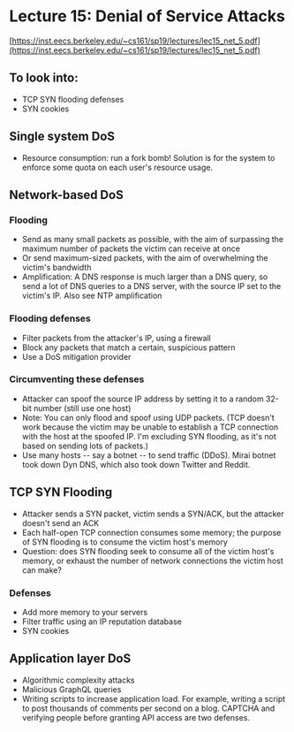 # Lecture 15: Denial of Service Attacks

[https://inst.eecs.berkeley.edu/~cs161/sp19/lectures/lec15_net_5.pdf](https://inst.eecs.berkeley.edu/~cs161/sp19/lectures/lec15_net_5.pdf)

## To look into:
- TCP SYN flooding defenses
- SYN cookies

## Single system DoS
- Resource consumption: run a fork bomb! Solution is for the system to
  enforce some quota on each user's resource usage.

## Network-based DoS

### Flooding
- Send as many small packets as possible, with the aim of surpassing the
  maximum number of packets the victim can receive at once
- Or send maximum-sized packets, with the aim of overwhelming the victim's
  bandwidth
- Amplification: A DNS response is much larger than a DNS query, so send a lot of DNS queries to a DNS server, with the source IP set to the victim's IP. Also see NTP amplification

### Flooding defenses
- Filter packets from the attacker's IP, using a firewall
- Block any packets that match a certain, suspicious pattern
- Use a DoS mitigation provider

### Circumventing these defenses
- Attacker can spoof the source IP address by setting it to a random 32-bit
  number (still use one host)
- Note: You can only flood and spoof using UDP packets. (TCP doesn't work because the victim may be unable to establish a TCP connection with the host at the spoofed IP. I'm excluding SYN flooding, as it's not based on sending lots of packets.)
- Use many hosts -- say a botnet -- to send traffic (DDoS). Mirai botnet took down Dyn DNS, which also took down Twitter and Reddit.

## TCP SYN Flooding

- Attacker sends a SYN packet, victim sends a SYN/ACK, but the attacker
  doesn't send an ACK
- Each half-open TCP connection consumes some memory; the purpose of SYN
  flooding is to consume the victim host's memory
- Question: does SYN flooding seek to consume all of the victim host's
  memory, or exhaust the number of network connections the victim host can
  make?

### Defenses
- Add more memory to your servers
- Filter traffic using an IP reputation database
- SYN cookies

## Application layer DoS
- Algorithmic complexity attacks
- Malicious GraphQL queries
- Writing scripts to increase application load. For example, writing a script to post thousands of comments per second on a blog. CAPTCHA and verifying people before granting API access are two defenses.
